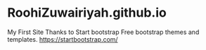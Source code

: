 # RoohiZuwairiyah.github.io
My First Site 
Thanks to Start bootstrap Free bootstrap themes and templates. 
https://startbootstrap.com/
